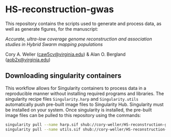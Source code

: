 # HS-reconstruction-gwas
 
This repository contains the scripts used to generate and process data, as well as generate figures, for the manuscript:

*Accurate, ultra-low coverage genome reconstruction and association studies in Hybrid Swarm mapping populations*

Cory A. Weller (caw5cv@virginia.edu) & Alan O. Bergland (aob2x@virginia.edu)

## Downloading singularity containers
This workflow allows for Singularity containers to process data in a reproducible manner without installing required programs and libraries. The singularity recipe files `Singularity.harp` and `Singularity.utils` automatically push pre-built image files to Singularity Hub. Singularity must be installed on your system. Once singularity is installed, the pre-built image files can be pulled to this repository using the commands:

```bash
singularity pull --name harp.sif shub://cory-weller/HS-reconstruction-gwas:harp
singularity pull --name utils.sif shub://cory-weller/HS-reconstruction-gwas:utils
```